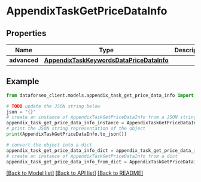 # AppendixTaskGetPriceDataInfo


## Properties

Name | Type | Description | Notes
------------ | ------------- | ------------- | -------------
**advanced** | [**AppendixTaskKeywordsDataPriceDataInfo**](AppendixTaskKeywordsDataPriceDataInfo.md) |  | [optional] 

## Example

```python
from dataforseo_client.models.appendix_task_get_price_data_info import AppendixTaskGetPriceDataInfo

# TODO update the JSON string below
json = "{}"
# create an instance of AppendixTaskGetPriceDataInfo from a JSON string
appendix_task_get_price_data_info_instance = AppendixTaskGetPriceDataInfo.from_json(json)
# print the JSON string representation of the object
print(AppendixTaskGetPriceDataInfo.to_json())

# convert the object into a dict
appendix_task_get_price_data_info_dict = appendix_task_get_price_data_info_instance.to_dict()
# create an instance of AppendixTaskGetPriceDataInfo from a dict
appendix_task_get_price_data_info_from_dict = AppendixTaskGetPriceDataInfo.from_dict(appendix_task_get_price_data_info_dict)
```
[[Back to Model list]](../README.md#documentation-for-models) [[Back to API list]](../README.md#documentation-for-api-endpoints) [[Back to README]](../README.md)


